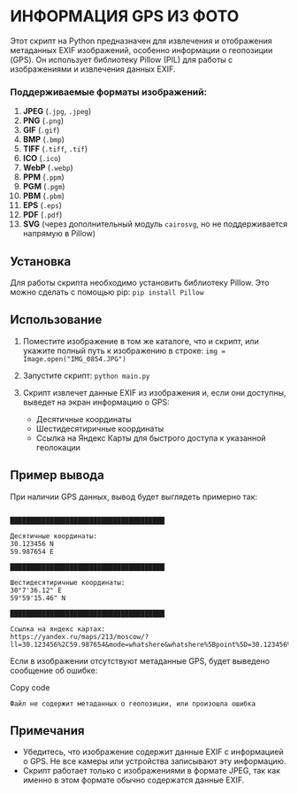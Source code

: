 # ИНФОРМАЦИЯ GPS ИЗ ФОТО


Этот скрипт на Python предназначен для извлечения и отображения метаданных EXIF изображений, особенно информации о геопозиции (GPS). Он использует библиотеку Pillow (PIL) для работы с изображениями и извлечения данных EXIF.

### Поддерживаемые форматы изображений:

1.  **JPEG** (`.jpg`, `.jpeg`)
2.  **PNG** (`.png`)
3.  **GIF** (`.gif`)
4.  **BMP** (`.bmp`)
5.  **TIFF** (`.tiff`, `.tif`)
6.  **ICO** (`.ico`)
7.  **WebP** (`.webp`)
8.  **PPM** (`.ppm`)
9.  **PGM** (`.pgm`)
10.  **PBM** (`.pbm`)
11.  **EPS** (`.eps`)
12.  **PDF** (`.pdf`)
13.  **SVG** (через дополнительный модуль `cairosvg`, но не поддерживается напрямую в Pillow)

## Установка

Для работы скрипта необходимо установить библиотеку Pillow. Это можно сделать с помощью pip:
`pip install Pillow`

## Использование

1.  Поместите изображение в том же каталоге, что и скрипт, или укажите полный путь к изображению в строке:
`img = Image.open("IMG_0854.JPG")`
    
2.  Запустите скрипт:
  ```python main.py```
    
3.  Скрипт извлечет данные EXIF из изображения и, если они доступны, выведет на экран информацию о GPS:
    
    -   Десятичные координаты
    -   Шестидесятиричные координаты
    -   Ссылка на Яндекс Карты для быстрого доступа к указанной геолокации

## Пример вывода

При наличии GPS данных, вывод будет выглядеть примерно так:

```

███████████████████████████████████████

Десятичные координаты:
30.123456 N
59.987654 E

███████████████████████████████████████

Шестидесятиричные координаты:
30°7'36.12" E
59°59'15.46" N

███████████████████████████████████████

Ссылка на яндекс картах:
https://yandex.ru/maps/213/moscow/?ll=30.123456%2C59.987654&mode=whatshere&whatshere%5Bpoint%5D=30.123456%2C59.987654` 
```

Если в изображении отсутствуют метаданные GPS, будет выведено сообщение об ошибке:

Copy code

```
Файл не содержит метаданных о геопозиции, или произошла ошибка
```

## Примечания

-   Убедитесь, что изображение содержит данные EXIF с информацией о GPS. Не все камеры или устройства записывают эту информацию.
-   Скрипт работает только с изображениями в формате JPEG, так как именно в этом формате обычно содержатся данные EXIF.